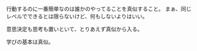 行動するのに一番簡単なのは誰かのやってることを真似すること。
まぁ、同じレベルでできるとは限らないけど、何もしないよりはいい。

意思決定も思考も置いといて、とりあえず真似から入る。

学びの基本は真似。
